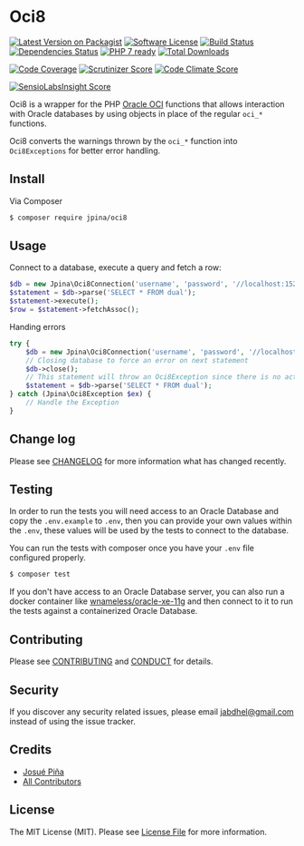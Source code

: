 # Oci8

[![Latest Version on Packagist][ico-version]][link-packagist]
[![Software License][ico-license]](LICENSE.md)
[![Build Status][ico-travis]][link-travis]
[![Dependencies Status][ico-dependencies]][link-dependencies]
[![PHP 7 ready][ico-php7]][link-php7]
[![Total Downloads][ico-downloads]][link-downloads]

[![Code Coverage][ico-coverage]][link-coverage]
[![Scrutinizer Score][ico-scrutinizer]][link-scrutinizer]
[![Code Climate Score][ico-codeclimate]][link-codeclimate]

[![SensioLabsInsight Score][ico-sensiolabsinsight]][link-sensiolabsinsight]

Oci8 is a wrapper for the PHP [Oracle OCI](http://php.net/manual/en/book.oci8.php) functions that allows interaction
with Oracle databases by using objects in place of the regular `oci_*` functions.

Oci8 converts the warnings thrown by the `oci_*` function into `Oci8Exceptions` for better error handling.

## Install

Via Composer

``` bash
$ composer require jpina/oci8
```

## Usage

Connect to a database, execute a query and fetch a row:

``` php
$db = new Jpina\Oci8Connection('username', 'password', '//localhost:1521/XE');
$statement = $db->parse('SELECT * FROM dual');
$statement->execute();
$row = $statement->fetchAssoc();
```

Handing errors

```php
try {
    $db = new Jpina\Oci8Connection('username', 'password', '//localhost:1521/XE');
    // Closing database to force an error on next statement
    $db->close();
    // This statement will throw an Oci8Exception since there is no active connection
    $statement = $db->parse('SELECT * FROM dual');
} catch (Jpina\Oci8Exception $ex) {
    // Handle the Exception
}
```

## Change log

Please see [CHANGELOG](CHANGELOG.md) for more information what has changed recently.

## Testing

In order to run the tests you will need access to an Oracle Database and copy the `.env.example` to `.env`, then you
can provide your own values within the `.env`, these values will be used by the tests to connect to the database.

You can run the tests with composer once you have your `.env` file configured properly.

``` bash
$ composer test
```

If you don't have access to an Oracle Database server, you can also run a docker container like
[wnameless/oracle-xe-11g](https://hub.docker.com/r/wnameless/oracle-xe-11g) and then connect to it to run the tests
against a containerized Oracle Database.

## Contributing

Please see [CONTRIBUTING](CONTRIBUTING.md) and [CONDUCT](CONDUCT.md) for details.

## Security

If you discover any security related issues, please email [jabdhel@gmail.com](mailto:jabdhel@gmail.com) instead of
using the issue tracker.

## Credits

- [Josué Piña][link-author]
- [All Contributors][link-contributors]

## License

The MIT License (MIT). Please see [License File](LICENSE.md) for more information.

[ico-version]: https://img.shields.io/packagist/v/jpina/oci8.svg?style=flat-square
[ico-license]: https://img.shields.io/:license-mit-blue.svg
[ico-travis]: https://travis-ci.org/jpina/oci8.svg?branch=master
[ico-coverage]: https://scrutinizer-ci.com/g/jpina/oci8/badges/coverage.png?b=master
[ico-scrutinizer]: https://scrutinizer-ci.com/g/jpina/oci8/badges/quality-score.png?b=master
[ico-codeclimate]: https://codeclimate.com/github/jpina/oci8/badges/gpa.svg
[ico-sensiolabsinsight]: https://insight.sensiolabs.com/projects/8e542895-54fb-42e6-aa59-840b8acc3241/small.png
[ico-dependencies]: https://gemnasium.com/jpina/oci8.svg
[ico-php7]: http://php7ready.timesplinter.ch/jpina/oci8/badge.svg
[ico-downloads]: https://img.shields.io/packagist/dt/jpina/oci8.svg?style=flat-square

[link-packagist]: https://packagist.org/packages/jpina/oci8
[link-travis]: https://travis-ci.org/jpina/oci8
[link-coverage]: https://scrutinizer-ci.com/g/jpina/oci8/?branch=master
[link-scrutinizer]: https://scrutinizer-ci.com/g/jpina/oci8/?branch=master
[link-codeclimate]: https://codeclimate.com/github/jpina/oci8
[link-sensiolabsinsight]: https://insight.sensiolabs.com/projects/8e542895-54fb-42e6-aa59-840b8acc3241
[link-dependencies]: https://gemnasium.com/jpina/oci8
[link-php7]: https://travis-ci.org/jpina/oci8
[link-downloads]: https://packagist.org/packages/jpina/oci8
[link-author]: https://github.com/jpina
[link-contributors]: https://github.com/jpina/oci8/graphs/contributors
